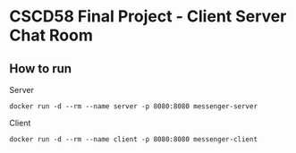 # CSCD58 Final Project - Client Server Chat Room

## How to run

Server

`docker run -d --rm --name server -p 8080:8080 messenger-server`

Client

`docker run -d --rm --name client -p 8080:8080 messenger-client`